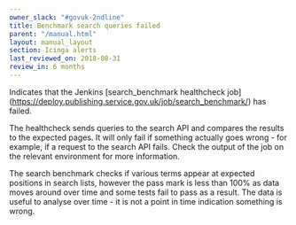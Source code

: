 ```yaml
---
owner_slack: "#govuk-2ndline"
title: Benchmark search queries failed
parent: "/manual.html"
layout: manual_layout
section: Icinga alerts
last_reviewed_on: 2018-08-31
review_in: 6 months
---
```


Indicates that the Jenkins [search_benchmark healthcheck job] (https://deploy.publishing.service.gov.uk/job/search_benchmark/) has failed.

The healthcheck sends queries to the search API and compares the results to the
expected pages. It will only fail if something actually goes wrong - for example, if a request to the search API fails. Check the output of the job on the relevant environment for more information.

The search benchmark checks if various terms appear at expected positions in search lists, however the pass mark is less than 100% as data moves around over time and some tests fail to pass as a result. The data is useful to analyse over time - it is not a point in time indication something is wrong.
